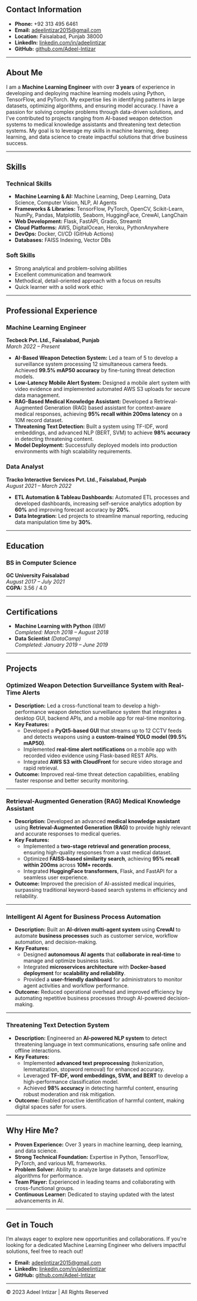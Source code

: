 
## **Contact Information**

- **Phone:** +92 313 495 6461
- **Email:** [adeelintizar2015@gmail.com](mailto:adeelintizar2015@gmail.com)
- **Location:** Faisalabad, Punjab 38000
- **LinkedIn:** [linkedin.com/in/adeelintizar](https://www.linkedin.com/in/adeelintizar/)
- **GitHub:** [github.com/Adeel-Intizar](https://github.com/Adeel-Intizar)

---

## **About Me**

I am a **Machine Learning Engineer** with over **3 years** of experience in developing and deploying machine learning models using Python, TensorFlow, and PyTorch. My expertise lies in identifying patterns in large datasets, optimizing algorithms, and ensuring model accuracy. I have a passion for solving complex problems through data-driven solutions, and I’ve contributed to projects ranging from AI-based weapon detection systems to medical knowledge assistants and threatening text detection systems. My goal is to leverage my skills in machine learning, deep learning, and data science to create impactful solutions that drive business success.

---

## **Skills**

### **Technical Skills**
- **Machine Learning & AI:** Machine Learning, Deep Learning, Data Science, Computer Vision, NLP, AI Agents
- **Frameworks & Libraries:** TensorFlow, PyTorch, OpenCV, Scikit-Learn, NumPy, Pandas, Matplotlib, Seaborn, HuggingFace, CrewAI, LangChain
- **Web Development:** Flask, FastAPI, Gradio, Streamlit
- **Cloud Platforms:** AWS, DigitalOcean, Heroku, PythonAnywhere
- **DevOps:** Docker, CI/CD (GitHub Actions)
- **Databases:** FAISS Indexing, Vector DBs

### **Soft Skills**
- Strong analytical and problem-solving abilities
- Excellent communication and teamwork
- Methodical, detail-oriented approach with a focus on results
- Quick learner with a solid work ethic

---

## **Professional Experience**

### **Machine Learning Engineer**  
**Tecbeck Pvt. Ltd., Faisalabad, Punjab**  
*March 2022 – Present*

- **AI-Based Weapon Detection System:** Led a team of 5 to develop a surveillance system processing 12 simultaneous camera feeds. Achieved **99.5% mAP50 accuracy** by fine-tuning threat detection models.
- **Low-Latency Mobile Alert System:** Designed a mobile alert system with video evidence and implemented automated AWS S3 uploads for secure data management.
- **RAG-Based Medical Knowledge Assistant:** Developed a Retrieval-Augmented Generation (RAG) based assistant for context-aware medical responses, achieving **95% recall within 200ms latency** on a 10M record dataset.
- **Threatening Text Detection:** Built a system using TF-IDF, word embeddings, and advanced NLP (BERT, SVM) to achieve **98% accuracy** in detecting threatening content.
- **Model Deployment:** Successfully deployed models into production environments with high scalability requirements.

### **Data Analyst**  
**Tracko Interactive Services Pvt. Ltd., Faisalabad, Punjab**  
*August 2021 – March 2022*

- **ETL Automation & Tableau Dashboards:** Automated ETL processes and developed dashboards, increasing self-service analytics adoption by **60%** and improving forecast accuracy by **20%**.
- **Data Integration:** Led projects to streamline manual reporting, reducing data manipulation time by **30%**.

---

## **Education**

### **BS in Computer Science**  
**GC University Faisalabad**  
*August 2017 – July 2021*  
**CGPA:** 3.56 / 4.0

---

## **Certifications**

- **Machine Learning with Python** *(IBM)*  
  *Completed: March 2018 – August 2018*
- **Data Scientist** *(DataCamp)*  
  *Completed: January 2019 – June 2019*

---

## **Projects**

### **Optimized Weapon Detection Surveillance System with Real-Time Alerts**
- **Description:** Led a cross-functional team to develop a high-performance weapon detection surveillance system that integrates a desktop GUI, backend APIs, and a mobile app for real-time monitoring.
- **Key Features:**
  - Developed a **PyQt5-based GUI** that streams up to 12 CCTV feeds and detects weapons using a **custom-trained YOLO model (99.5% mAP50)**.
  - Implemented **real-time alert notifications** on a mobile app with recorded video evidence using Flask-based REST APIs.
  - Integrated **AWS S3 with CloudFront** for secure video storage and rapid retrieval.
- **Outcome:** Improved real-time threat detection capabilities, enabling faster response and better security monitoring.

---

### **Retrieval-Augmented Generation (RAG) Medical Knowledge Assistant**
- **Description:** Developed an advanced **medical knowledge assistant** using **Retrieval-Augmented Generation (RAG)** to provide highly relevant and accurate responses to medical queries.
- **Key Features:**
  - Implemented a **two-stage retrieval and generation process**, ensuring high-quality responses from a vast medical dataset.
  - Optimized **FAISS-based similarity search**, achieving **95% recall within 200ms** across **10M+ records**.
  - Integrated **HuggingFace transformers**, Flask, and FastAPI for a seamless user experience.
- **Outcome:** Improved the precision of AI-assisted medical inquiries, surpassing traditional keyword-based search systems in efficiency and reliability.

---

### **Intelligent AI Agent for Business Process Automation**
- **Description:** Built an **AI-driven multi-agent system** using **CrewAI** to automate **business processes** such as customer service, workflow automation, and decision-making.
- **Key Features:**
  - Designed **autonomous AI agents** that **collaborate in real-time** to manage and optimize business tasks.
  - Integrated **microservices architecture** with **Docker-based deployment** for **scalability and reliability**.
  - Provided a **user-friendly dashboard** for administrators to monitor agent activities and workflow performance.
- **Outcome:** Reduced operational overhead and improved efficiency by automating repetitive business processes through AI-powered decision-making.

---

### **Threatening Text Detection System**
- **Description:** Engineered an **AI-powered NLP system** to detect threatening language in text communications, ensuring safe online and offline interactions.
- **Key Features:**
  - Implemented **advanced text preprocessing** (tokenization, lemmatization, stopword removal) for enhanced accuracy.
  - Leveraged **TF-IDF, word embeddings, SVM, and BERT** to develop a high-performance classification model.
  - Achieved **98% accuracy** in detecting harmful content, ensuring robust moderation and risk mitigation.
- **Outcome:** Enabled proactive identification of harmful content, making digital spaces safer for users.

---

## **Why Hire Me?**

- **Proven Experience:** Over 3 years in machine learning, deep learning, and data science.
- **Strong Technical Foundation:** Expertise in Python, TensorFlow, PyTorch, and various ML frameworks.
- **Problem Solver:** Ability to analyze large datasets and optimize algorithms for performance.
- **Team Player:** Experienced in leading teams and collaborating with cross-functional groups.
- **Continuous Learner:** Dedicated to staying updated with the latest advancements in AI.

---

## **Get in Touch**

I’m always eager to explore new opportunities and collaborations. If you're looking for a dedicated Machine Learning Engineer who delivers impactful solutions, feel free to reach out!

- **Email:** [adeelintizar2015@gmail.com](mailto:adeelintizar2015@gmail.com)
- **LinkedIn:** [linkedin.com/in/adeelintizar](https://www.linkedin.com/in/adeelintizar/)
- **GitHub:** [github.com/Adeel-Intizar](https://github.com/Adeel-Intizar)

---

© 2023 Adeel Intizar | All Rights Reserved
